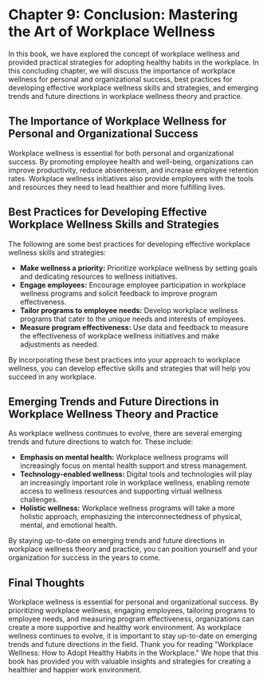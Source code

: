 Chapter 9: Conclusion: Mastering the Art of Workplace Wellness
==============================================================

In this book, we have explored the concept of workplace wellness and provided practical strategies for adopting healthy habits in the workplace. In this concluding chapter, we will discuss the importance of workplace wellness for personal and organizational success, best practices for developing effective workplace wellness skills and strategies, and emerging trends and future directions in workplace wellness theory and practice.

The Importance of Workplace Wellness for Personal and Organizational Success
----------------------------------------------------------------------------

Workplace wellness is essential for both personal and organizational success. By promoting employee health and well-being, organizations can improve productivity, reduce absenteeism, and increase employee retention rates. Workplace wellness initiatives also provide employees with the tools and resources they need to lead healthier and more fulfilling lives.

Best Practices for Developing Effective Workplace Wellness Skills and Strategies
--------------------------------------------------------------------------------

The following are some best practices for developing effective workplace wellness skills and strategies:

* **Make wellness a priority:** Prioritize workplace wellness by setting goals and dedicating resources to wellness initiatives.
* **Engage employees:** Encourage employee participation in workplace wellness programs and solicit feedback to improve program effectiveness.
* **Tailor programs to employee needs:** Develop workplace wellness programs that cater to the unique needs and interests of employees.
* **Measure program effectiveness:** Use data and feedback to measure the effectiveness of workplace wellness initiatives and make adjustments as needed.

By incorporating these best practices into your approach to workplace wellness, you can develop effective skills and strategies that will help you succeed in any workplace.

Emerging Trends and Future Directions in Workplace Wellness Theory and Practice
-------------------------------------------------------------------------------

As workplace wellness continues to evolve, there are several emerging trends and future directions to watch for. These include:

* **Emphasis on mental health:** Workplace wellness programs will increasingly focus on mental health support and stress management.
* **Technology-enabled wellness:** Digital tools and technologies will play an increasingly important role in workplace wellness, enabling remote access to wellness resources and supporting virtual wellness challenges.
* **Holistic wellness:** Workplace wellness programs will take a more holistic approach, emphasizing the interconnectedness of physical, mental, and emotional health.

By staying up-to-date on emerging trends and future directions in workplace wellness theory and practice, you can position yourself and your organization for success in the years to come.

Final Thoughts
--------------

Workplace wellness is essential for personal and organizational success. By prioritizing workplace wellness, engaging employees, tailoring programs to employee needs, and measuring program effectiveness, organizations can create a more supportive and healthy work environment. As workplace wellness continues to evolve, it is important to stay up-to-date on emerging trends and future directions in the field. Thank you for reading "Workplace Wellness: How to Adopt Healthy Habits in the Workplace." We hope that this book has provided you with valuable insights and strategies for creating a healthier and happier work environment.


